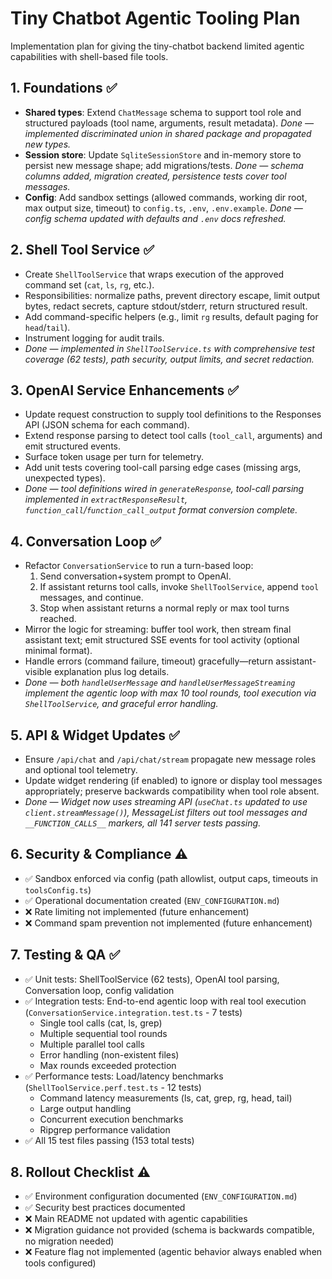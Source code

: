 # Tiny Chatbot Agentic Tooling Plan

Implementation plan for giving the tiny-chatbot backend limited agentic capabilities with shell-based file tools.

## 1. Foundations ✅
- **Shared types**: Extend `ChatMessage` schema to support tool role and structured payloads (tool name, arguments, result metadata). _Done — implemented discriminated union in shared package and propagated new types._
- **Session store**: Update `SqliteSessionStore` and in-memory store to persist new message shape; add migrations/tests. _Done — schema columns added, migration created, persistence tests cover tool messages._
- **Config**: Add sandbox settings (allowed commands, working dir root, max output size, timeout) to `config.ts`, `.env`, `.env.example`. _Done — config schema updated with defaults and `.env` docs refreshed._

## 2. Shell Tool Service ✅
- Create `ShellToolService` that wraps execution of the approved command set (`cat`, `ls`, `rg`, etc.).
- Responsibilities: normalize paths, prevent directory escape, limit output bytes, redact secrets, capture stdout/stderr, return structured result.
- Add command-specific helpers (e.g., limit `rg` results, default paging for `head`/`tail`).
- Instrument logging for audit trails.
- _Done — implemented in `ShellToolService.ts` with comprehensive test coverage (62 tests), path security, output limits, and secret redaction._

## 3. OpenAI Service Enhancements ✅
- Update request construction to supply tool definitions to the Responses API (JSON schema for each command).
- Extend response parsing to detect tool calls (`tool_call`, arguments) and emit structured events.
- Surface token usage per turn for telemetry.
- Add unit tests covering tool-call parsing edge cases (missing args, unexpected types).
- _Done — tool definitions wired in `generateResponse`, tool-call parsing implemented in `extractResponseResult`, `function_call`/`function_call_output` format conversion complete._

## 4. Conversation Loop ✅
- Refactor `ConversationService` to run a turn-based loop:
  1. Send conversation+system prompt to OpenAI.
  2. If assistant returns tool calls, invoke `ShellToolService`, append `tool` messages, and continue.
  3. Stop when assistant returns a normal reply or max tool turns reached.
- Mirror the logic for streaming: buffer tool work, then stream final assistant text; emit structured SSE events for tool activity (optional minimal format).
- Handle errors (command failure, timeout) gracefully—return assistant-visible explanation plus log details.
- _Done — both `handleUserMessage` and `handleUserMessageStreaming` implement the agentic loop with max 10 tool rounds, tool execution via `ShellToolService`, and graceful error handling._

## 5. API & Widget Updates ✅
- Ensure `/api/chat` and `/api/chat/stream` propagate new message roles and optional tool telemetry.
- Update widget rendering (if enabled) to ignore or display tool messages appropriately; preserve backwards compatibility when tool role absent.
- _Done — Widget now uses streaming API (`useChat.ts` updated to use `client.streamMessage()`), MessageList filters out tool messages and `__FUNCTION_CALLS__` markers, all 141 server tests passing._

## 6. Security & Compliance ⚠️
- ✅ Sandbox enforced via config (path allowlist, output caps, timeouts in `toolsConfig.ts`)
- ✅ Operational documentation created (`ENV_CONFIGURATION.md`)
- ❌ Rate limiting not implemented (future enhancement)
- ❌ Command spam prevention not implemented (future enhancement)

## 7. Testing & QA ✅
- ✅ Unit tests: ShellToolService (62 tests), OpenAI tool parsing, Conversation loop, config validation
- ✅ Integration tests: End-to-end agentic loop with real tool execution (`ConversationService.integration.test.ts` - 7 tests)
  - Single tool calls (cat, ls, grep)
  - Multiple sequential tool rounds
  - Multiple parallel tool calls
  - Error handling (non-existent files)
  - Max rounds exceeded protection
- ✅ Performance tests: Load/latency benchmarks (`ShellToolService.perf.test.ts` - 12 tests)
  - Command latency measurements (ls, cat, grep, rg, head, tail)
  - Large output handling
  - Concurrent execution benchmarks
  - Ripgrep performance validation
- ✅ All 15 test files passing (153 total tests)

## 8. Rollout Checklist ⚠️
- ✅ Environment configuration documented (`ENV_CONFIGURATION.md`)
- ✅ Security best practices documented
- ❌ Main README not updated with agentic capabilities
- ❌ Migration guidance not provided (schema is backwards compatible, no migration needed)
- ❌ Feature flag not implemented (agentic behavior always enabled when tools configured)
